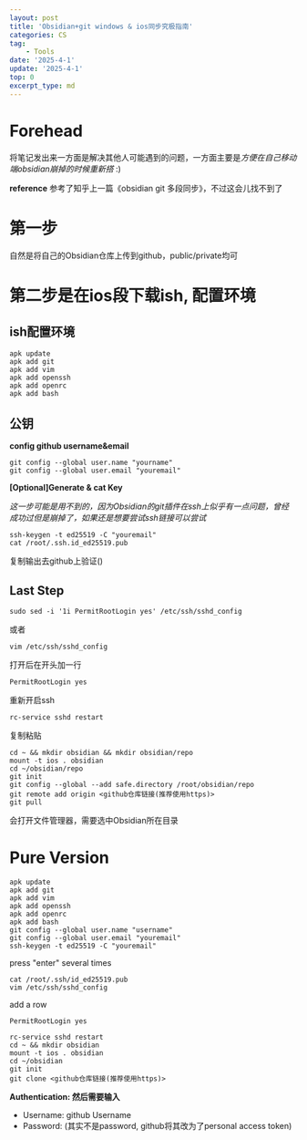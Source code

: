 ```yaml
---
layout: post
title: 'Obsidian+git windows & ios同步究极指南'
categories: CS
tag:
    - Tools
date: '2025-4-1'
update: '2025-4-1'
top: 0
excerpt_type: md
---
```

# Forehead
将笔记发出来一方面是解决其他人可能遇到的问题，一方面主要是*方便在自己移动端obsidian崩掉的时候重新搭* :)

**reference**
参考了知乎上一篇《obsidian git 多段同步》，不过这会儿找不到了

# 第一步
自然是将自己的Obsidian仓库上传到github，public/private均可


# **第二步是在ios段下载ish, 配置环境**
## ish配置环境
```
apk update
apk add git
apk add vim
apk add openssh
apk add openrc
apk add bash
```
## 公钥
**config github username&email**
```
git config --global user.name "yourname"
git config --global user.email "youremail"
```
**[Optional]Generate & cat Key**

*这一步可能是用不到的，因为Obsidian的git插件在ssh上似乎有一点问题，曾经成功过但是崩掉了，如果还是想要尝试ssh链接可以尝试*
```
ssh-keygen -t ed25519 -C "youremail"
cat /root/.ssh.id_ed25519.pub
```
复制输出去github上验证()
## Last Step
```
sudo sed -i '1i PermitRootLogin yes' /etc/ssh/sshd_config
```
或者
```
vim /etc/ssh/sshd_config
```
打开后在开头加一行
```
PermitRootLogin yes
```
重新开启ssh
```
rc-service sshd restart 
```
复制粘贴
```
cd ~ && mkdir obsidian && mkdir obsidian/repo
mount -t ios . obsidian 
cd ~/obsidian/repo
git init
git config --global --add safe.directory /root/obsidian/repo
git remote add origin <github仓库链接(推荐使用https)>
git pull
```
会打开文件管理器，需要选中Obsidian所在目录
# Pure Version
```
apk update
apk add git
apk add vim
apk add openssh
apk add openrc
apk add bash
git config --global user.name "username"
git config --global user.email "youremail"
ssh-keygen -t ed25519 -C "youremail"
```
press "enter" several times
```
cat /root/.ssh/id_ed25519.pub
vim /etc/ssh/sshd_config
```
add a row
```
PermitRootLogin yes
```

```
rc-service sshd restart 
cd ~ && mkdir obsidian
mount -t ios . obsidian
cd ~/obsidian
git init
git clone <github仓库链接(推荐使用https)>
```
**Authentication: 然后需要输入**
- Username: github Username
- Password: (其实不是password, github将其改为了personal access token)
